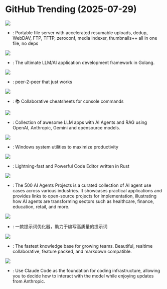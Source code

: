 # GitHub Trending (2025-07-29)

![](https://img.shields.io/badge/Python-New%204-green?style=flat-square&logo=appveyor)
- [](https://github.comundefined): Portable file server with accelerated resumable uploads, dedup, WebDAV, FTP, TFTP, zeroconf, media indexer, thumbnails++ all in one file, no deps

![](https://img.shields.io/badge/Go-New%20105-green?style=flat-square&logo=appveyor)
- [](https://github.comundefined): The ultimate LLM/AI application development framework in Golang.

![](https://img.shields.io/badge/Rust-New%20168-green?style=flat-square&logo=appveyor)
- [](https://github.comundefined): peer-2-peer that just works

![](https://img.shields.io/badge/Markdown-New%20380-green?style=flat-square&logo=appveyor)
- [](https://github.comundefined): 📚 Collaborative cheatsheets for console commands

![](https://img.shields.io/badge/Python-New%20639-green?style=flat-square&logo=appveyor)
- [](https://github.comundefined): Collection of awesome LLM apps with AI Agents and RAG using OpenAI, Anthropic, Gemini and opensource models.

![](https://img.shields.io/badge/C%23-New%20129-green?style=flat-square&logo=appveyor)
- [](https://github.comundefined): Windows system utilities to maximize productivity

![](https://img.shields.io/badge/Rust-New%2054-green?style=flat-square&logo=appveyor)
- [](https://github.comundefined): Lightning-fast and Powerful Code Editor written in Rust

![](https://img.shields.io/badge/none-New%20818-green?style=flat-square&logo=appveyor)
- [](https://github.comundefined): The 500 AI Agents Projects is a curated collection of AI agent use cases across various industries. It showcases practical applications and provides links to open-source projects for implementation, illustrating how AI agents are transforming sectors such as healthcare, finance, education, retail, and more.

![](https://img.shields.io/badge/TypeScript-New%20262-green?style=flat-square&logo=appveyor)
- [](https://github.comundefined): 一款提示词优化器，助力于编写高质量的提示词

![](https://img.shields.io/badge/TypeScript-New%20269-green?style=flat-square&logo=appveyor)
- [](https://github.comundefined): The fastest knowledge base for growing teams. Beautiful, realtime collaborative, feature packed, and markdown compatible.

![](https://img.shields.io/badge/TypeScript-New%20414-green?style=flat-square&logo=appveyor)
- [](https://github.comundefined): Use Claude Code as the foundation for coding infrastructure, allowing you to decide how to interact with the model while enjoying updates from Anthropic.

